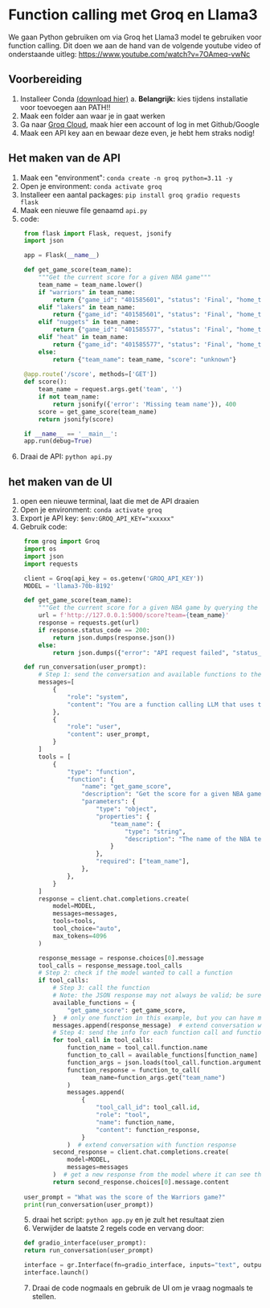 # Function calling met Groq en Llama3
We gaan Python gebruiken om via Groq het Llama3 model te gebruiken voor function calling. Dit doen we aan de hand van de volgende youtube video of onderstaande uitleg:
https://www.youtube.com/watch?v=7OAmeq-vwNc

## Voorbereiding
1. Installeer Conda [(download hier)](https://docs.anaconda.com/free/miniconda/)
  a. **Belangrijk:** kies tijdens installatie voor toevoegen aan PATH!!
2. Maak een folder aan waar je in gaat werken
3. Ga naar [Groq Cloud](https://console.groq.com/login), maak hier een account of log in met Github/Google
4. Maak een API key aan en bewaar deze even, je hebt hem straks nodig!

## Het maken van de API
1. Maak een "environment": `conda create -n groq python=3.11 -y`
2. Open je environment: `conda activate groq`
3. Installeer een aantal packages: `pip install groq gradio requests flask`
4. Maak een nieuwe file genaamd `api.py`
5. code:
   ```python
    from flask import Flask, request, jsonify
    import json

    app = Flask(__name__)

    def get_game_score(team_name):
        """Get the current score for a given NBA game"""
        team_name = team_name.lower()
        if "warriors" in team_name:
            return {"game_id": "401585601", "status": 'Final', "home_team": "Los Angeles Lakers", "home_team_score": 121, "away_team": "Golden State Warriors", "away_team_score": 128}
        elif "lakers" in team_name:
            return {"game_id": "401585601", "status": 'Final', "home_team": "Los Angeles Lakers", "home_team_score": 121, "away_team": "Golden State Warriors", "away_team_score": 128}
        elif "nuggets" in team_name:
            return {"game_id": "401585577", "status": 'Final', "home_team": "Miami Heat", "home_team_score": 88, "away_team": "Denver Nuggets", "away_team_score": 100}
        elif "heat" in team_name:
            return {"game_id": "401585577", "status": 'Final', "home_team": "Miami Heat", "home_team_score": 88, "away_team": "Denver Nuggets", "away_team_score": 100}
        else:
            return {"team_name": team_name, "score": "unknown"}
        
    @app.route('/score', methods=['GET'])
    def score():
        team_name = request.args.get('team', '')
        if not team_name:
            return jsonify({'error': 'Missing team name'}), 400
        score = get_game_score(team_name)
        return jsonify(score)

    if __name__ == '__main__':
    app.run(debug=True)
   ```
6. Draai de API: `python api.py`

## het maken van de UI
1. open een nieuwe terminal, laat die met de API draaien
2. Open je environment: `conda activate groq`
3. Export je API key: `$env:GROQ_API_KEY="xxxxxx"`
4. Gebruik code:
   ```python
    from groq import Groq
    import os
    import json
    import requests

    client = Groq(api_key = os.getenv('GROQ_API_KEY'))
    MODEL = 'llama3-70b-8192'

    def get_game_score(team_name):
        """Get the current score for a given NBA game by querying the Flask API."""
        url = f'http://127.0.0.1:5000/score?team={team_name}'
        response = requests.get(url)
        if response.status_code == 200:
            return json.dumps(response.json())
        else:
            return json.dumps({"error": "API request failed", "status_code": response.status_code})

    def run_conversation(user_prompt):
        # Step 1: send the conversation and available functions to the model
        messages=[
            {
                "role": "system",
                "content": "You are a function calling LLM that uses the data extracted from the get_game_score function to answer questions around NBA game scores. Include the team and their opponent in your response."
            },
            {
                "role": "user",
                "content": user_prompt,
            }
        ]
        tools = [
            {
                "type": "function",
                "function": {
                    "name": "get_game_score",
                    "description": "Get the score for a given NBA game",
                    "parameters": {
                        "type": "object",
                        "properties": {
                            "team_name": {
                                "type": "string",
                                "description": "The name of the NBA team (e.g. 'Golden State Warriors')",
                            }
                        },
                        "required": ["team_name"],
                    },
                },
            }
        ]
        response = client.chat.completions.create(
            model=MODEL,
            messages=messages,
            tools=tools,
            tool_choice="auto",  
            max_tokens=4096
        )

        response_message = response.choices[0].message
        tool_calls = response_message.tool_calls
        # Step 2: check if the model wanted to call a function
        if tool_calls:
            # Step 3: call the function
            # Note: the JSON response may not always be valid; be sure to handle errors
            available_functions = {
                "get_game_score": get_game_score,
            }  # only one function in this example, but you can have multiple
            messages.append(response_message)  # extend conversation with assistant's reply
            # Step 4: send the info for each function call and function response to the model
            for tool_call in tool_calls:
                function_name = tool_call.function.name
                function_to_call = available_functions[function_name]
                function_args = json.loads(tool_call.function.arguments)
                function_response = function_to_call(
                    team_name=function_args.get("team_name")
                )
                messages.append(
                    {
                        "tool_call_id": tool_call.id,
                        "role": "tool",
                        "name": function_name,
                        "content": function_response,
                    }
                )  # extend conversation with function response
            second_response = client.chat.completions.create(
                model=MODEL,
                messages=messages
            )  # get a new response from the model where it can see the function response
            return second_response.choices[0].message.content
        
    user_prompt = "What was the score of the Warriors game?"
    print(run_conversation(user_prompt))
   ```
   5. draai het script: `python app.py` en je zult het resultaat zien
   6. Verwijder de laatste 2 regels code en vervang door:
   ```python
    def gradio_interface(user_prompt):
    return run_conversation(user_prompt)

    interface = gr.Interface(fn=gradio_interface, inputs="text", outputs="text")
    interface.launch()
   ```
   7. Draai de code nogmaals en gebruik de UI om je vraag nogmaals te stellen.